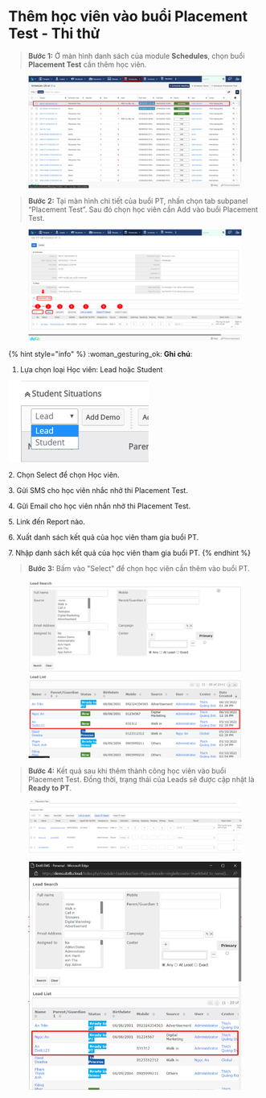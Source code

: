 # Thêm học viên vào buổi Placement Test - Thi thử

> **Bước 1:** Ở màn hình danh sách của module **Schedules**, chọn buổi **Placement Test** cần thêm học viên.&#x20;

<figure><img src="../../../.gitbook/assets/image (3) (2) (1).png" alt=""><figcaption></figcaption></figure>

> **Bước 2:** Tại màn hình chi tiết của buổi PT, nhấn chọn tab subpanel “Placement Test”. Sau đó chọn học viên cần Add vào buổi Placement Test.

<figure><img src="../../../.gitbook/assets/image (50).png" alt=""><figcaption></figcaption></figure>

{% hint style="info" %}
:woman\_gesturing\_ok: **Ghi chú**:

1. Lựa chọn loại Học viên: Lead hoặc Student

<img src="../../../.gitbook/assets/ThemDemo3.png" alt="" data-size="original">&#x20;

2\. Chọn Select để chọn Học viên.

3\. Gửi SMS cho học viên nhắc nhở thi Placement Test.

4\. Gửi Email cho học viên nhắn nhở thi Placement Test.

5\. Link đến Report nào.

6\. Xuất danh sách kết quả của học viên tham gia buổi PT.

7\. Nhập danh sách kết quả của học viên tham gia buổi PT.
{% endhint %}

> **Bước 3:** Bấm vào "Select" để chọn học viên cần thêm vào buổi PT.

<figure><img src="../../../.gitbook/assets/image (34).png" alt=""><figcaption></figcaption></figure>

> **Bước 4:** Kết quả sau khi thêm thành công học viên vào buổi Placement Test. Đồng thời, trạng thái của Leads sẽ được cập nhật là **Ready to PT**.

<figure><img src="../../../.gitbook/assets/image (37) (2).png" alt=""><figcaption></figcaption></figure>

<figure><img src="../../../.gitbook/assets/image (13) (1) (2).png" alt=""><figcaption></figcaption></figure>
